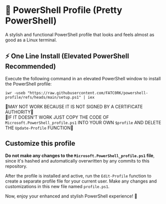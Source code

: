 

# 🎨 PowerShell Profile (Pretty PowerShell)

A stylish and functional PowerShell profile that looks and feels almost as good as a Linux terminal.

## ⚡ One Line Install (Elevated PowerShell Recommended)

Execute the following command in an elevated PowerShell window to install the PowerShell profile:

```
iwr -useb "https://raw.githubusercontent.com/FATC0RK/powershell-profile/refs/heads/main/setup.ps1" | iex
```
🚨MAY NOT WORK BECAUSE IT IS NOT SIGNED BY A CERTIFICATE AUTHORITY🚨 <br>
🚨IF IT DOESN'T WORK JUST COPY THE CODE OF `Microsoft.PowerShell_profile.ps1` INTO YOUR OWN `$profile` AND DELETE THE `Update-Profile` FUNCTION🚨

## Customize this profile

**Do not make any changes to the `Microsoft.PowerShell_profile.ps1` file**, since it's hashed and automatically overwritten by any commits to this repository.

After the profile is installed and active, run the `Edit-Profile` function to create a separate profile file for your current user. Make any changes and customizations in this new file named `profile.ps1`.

Now, enjoy your enhanced and stylish PowerShell experience! 🚀
